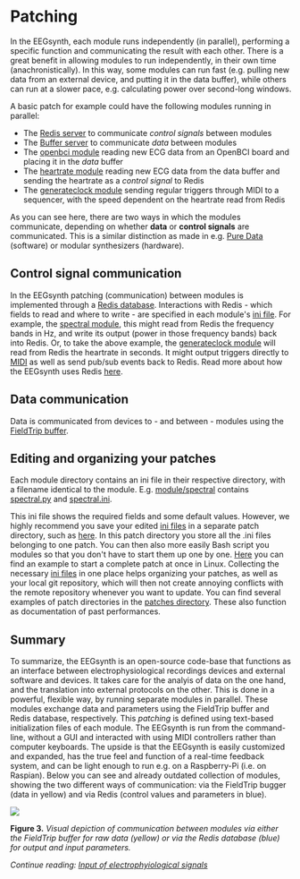 # Patching

In the EEGsynth, each module runs independently (in parallel), performing a specific function and communicating the result with each other. There is a great benefit in allowing modules to run independently, in their own time (anachronistically). In this way, some modules can run fast (e.g. pulling new data from an external device, and putting it in the data buffer), while others can run at a slower pace, e.g. calculating power over second-long windows.

A basic patch for example could have the following modules running in parallel:

- The [Redis server](redis.md) to communicate _control signals_ between modules
- The [Buffer server](buffer.md) to communicate _data_ between modules
- The [openbci module](../module/openbci2ft) reading new ECG data from an OpenBCI board and placing it in the _data_ buffer
- The [heartrate module](../module/heartrate) reading new ECG data from the data buffer and sending the heartrate as a _control signal_ to Redis
- The [generateclock module](../module/generateclock) sending regular triggers through MIDI to a sequencer,
  with the speed dependent on the heartrate read from Redis

As you can see here, there are two ways in which the modules communicate, depending on whether **data** or
**control signals** are communicated. This is a similar distinction as made in e.g. [Pure Data](https://puredata.info) (software) or modular synthesizers (hardware).

## Control signal communication

In the EEGsynth patching (communication) between modules is implemented through a [Redis database](redis.md). Interactions with Redis - which fields to read and where to write - are specified in each module's [ini file](inifile.md). For example, the [spectral module](../module/spectral), this might read from Redis the frequency bands in Hz, and write its output (power in those frequency bands) back into Redis. Or, to take the above example, the [generateclock module](../module/generateclock) will read from Redis the heartrate in seconds. It might output triggers directly to [MIDI](midi.md) as well as send pub/sub events back to Redis. Read more about how the EEGsynth uses Redis [here](redis.md).

## Data communication

Data is communicated from devices to - and between - modules using the [FieldTrip buffer](buffer.md).

## Editing and organizing your patches

Each module directory contains an ini file in their respective directory, with a filename identical
to the module. E.g. [module/spectral](https://github.com/eegsynth/eegsynth/tree/master/module/spectral)
contains [spectral.py](https://github.com/eegsynth/eegsynth/tree/master/module/spectral/spectral.py)
and [spectral.ini](https://github.com/eegsynth/eegsynth/tree/master/module/spectral/spectral.ini).

This ini file shows the required fields and some default values. However, we highly recommend you save your edited [ini files](inifile.md) in a separate patch directory, such as [here](../patches/robinson). In this patch directory you store all the .ini files belonging to one patch. You can then also more easily Bash script you modules so that you don't have to start them up one by one. [Here](../patches/robinson/patch.sh) you can find an example to start a complete patch at once in Linux. Collecting the necessary [ini files](inifile.md) in one place helps organizing your patches, as well as your local git repository, which will then not create annoying conflicts with the remote repository whenever you want to
update. You can find several examples of patch directories in the [patches directory](https://github.com/eegsynth/eegsynth/patches). These also function as documentation of past performances.

## Summary

To summarize, the EEGsynth is an open-source code-base that functions as an interface between electrophysiological recordings devices and external software and devices. It takes care for the analyis of data on the one hand, and the translation into external protocols on the other. This is done in a powerful, flexible way, by running separate modules in parallel. These modules exchange data and parameters using the FieldTrip buffer and Redis database, respectively. This _patching_ is defined using text-based initialization files of each module. The EEGsynth is run from the command-line, without a GUI and interacted with using MIDI controllers rather than computer keyboards. The upside is that the EEGsynth is easily customized and expanded, has the true feel and function of a real-time feedback system, and can be light enough to run e.g. on a Raspberry-Pi (i.e. on Raspian). Below you can see and already outdated collection of modules, showing the two different ways of communication: via the FieldTrip bugger (data in yellow) and via Redis (control values and parameters in blue).

[![](http://www.eegsynth.org/wp-content/uploads/2016/08/EEGsynth_comm_overview-1024x576.jpg?resize=1024%2C576)](http://www.eegsynth.org/wp-content/uploads/2016/08/EEGsynth_comm_overview-1024x576.jpg)

**Figure 3.** _Visual depiction of communication between modules via either the FieldTrip buffer for raw data (yellow) or via the Redis database (blue) for output and input parameters._

_Continue reading: [Input of electrophyiological signals](input.md)_
